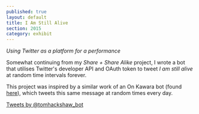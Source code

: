 ```yaml
---
published: true
layout: default
title: I Am Still Alive
section: 2015
category: exhibit
---
```


_Using Twitter as a platform for a performance_

Somewhat continuing from my _Share + Share Alike_ project, I wrote a bot that utilises Twitter's developer API and OAuth token to tweet _I am still alive_ at random time intervals forever.

This project was inspired by a similar work of an On Kawara bot (found [here][here]), which tweets this same message at random times every day.

<a class="twitter-timeline" data-dnt="true" href="https://twitter.com/tomhackshaw_bot" data-widget-id="612101099072303105">Tweets by @tomhackshaw_bot</a>
<script>!function(d,s,id){var js,fjs=d.getElementsByTagName(s)[0],p=/^http:/.test(d.location)?'http':'https';if(!d.getElementById(id)){js=d.createElement(s);js.id=id;js.src=p+"://platform.twitter.com/widgets.js";fjs.parentNode.insertBefore(js,fjs);}}(document,"script","twitter-wjs");</script>

[here]: https://twitter.com/On_Kawara
